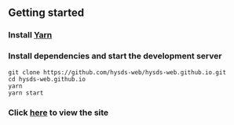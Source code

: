 ## Getting started

### Install [Yarn](https://classic.yarnpkg.com/en/docs/install)

### Install dependencies and start the development server

```
git clone https://github.com/hysds-web/hysds-web.github.io.git
cd hysds-web.github.io
yarn
yarn start
```

### Click [here](http://localhost:8000) to view the site
